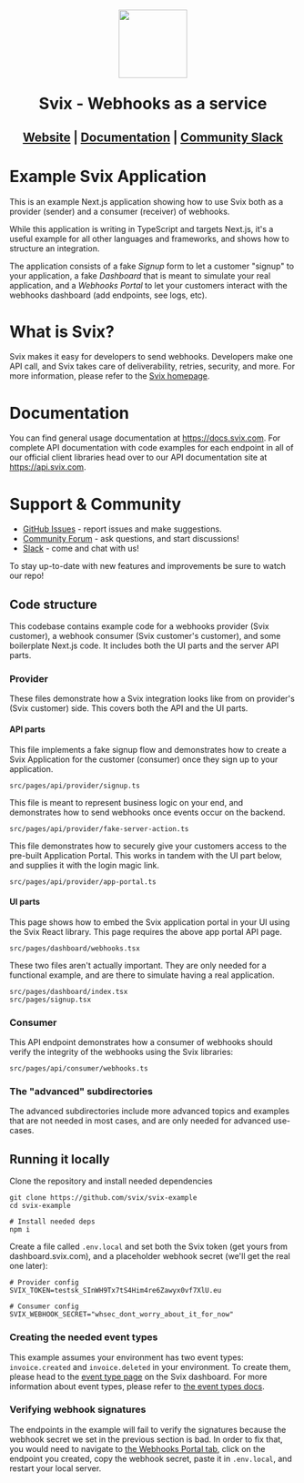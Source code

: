 <h1 align="center">
    <a style="text-decoration: none" href="https://www.svix.com">
      <img width="120" src="https://avatars.githubusercontent.com/u/80175132?s=200&v=4" />
      <p align="center">Svix - Webhooks as a service</p>
    </a>
</h1>
<h2 align="center">
  <a href="https://svix.com">Website</a> | <a href="https://docs.svix.com">Documentation</a> | <a href="https://svix.com/slack">Community Slack</a>
<h2>

# Example Svix Application

This is an example Next.js application showing how to use Svix both as a provider (sender) and a consumer (receiver) of webhooks.

While this application is writing in TypeScript and targets Next.js, it's a useful example for all other languages and frameworks, and shows how to structure an integration.

The application consists of a fake *Signup* form to let a customer "signup" to your application, a fake *Dashboard* that is meant to simulate your real application, and a *Webhooks Portal* to let your customers interact with the webhooks dashboard (add endpoints, see logs, etc).

# What is Svix?

Svix makes it easy for developers to send webhooks. Developers make one API call, and Svix takes care of deliverability, retries, security, and more. For more information, please refer to the [Svix homepage](https://www.svix.com).

# Documentation

You can find general usage documentation at <https://docs.svix.com>. For complete API documentation with code examples for each endpoint in all of our official client libraries head over to our API documentation site at <https://api.svix.com>.

# Support & Community

  - [GitHub Issues](https://github.com/svix/svix-webhooks/issues) - report issues and make suggestions.
  - [Community Forum](https://github.com/svix/svix-webhooks/discussions) - ask questions, and start discussions!
  - [Slack](https://www.svix.com/slack/) - come and chat with us!

To stay up-to-date with new features and improvements be sure to watch our repo!

## Code structure

This codebase contains example code for a webhooks provider (Svix customer), a webhook consumer (Svix customer's customer), and some boilerplate Next.js code. It includes both the UI parts and the server API parts.

### Provider

These files demonstrate how a Svix integration looks like from on provider's (Svix customer) side. This covers both the API and the UI parts.

#### API parts
This file implements a fake signup flow and demonstrates how to create a Svix Application for the customer (consumer) once they sign up to your application.
```
src/pages/api/provider/signup.ts
```

This file is meant to represent business logic on your end, and demonstrates how to send webhooks once events occur on the backend.
```
src/pages/api/provider/fake-server-action.ts
```

This file demonstrates how to securely give your customers access to the pre-built Application Portal. This works in tandem with the UI part below, and supplies it with the login magic link.
```
src/pages/api/provider/app-portal.ts
```

#### UI parts
This page shows how to embed the Svix application portal in your UI using the Svix React library. This page requires the above app portal API page.
```
src/pages/dashboard/webhooks.tsx
```

These two files aren't actually important. They are only needed for a functional example, and are there to simulate having a real application.
```
src/pages/dashboard/index.tsx
src/pages/signup.tsx
```

### Consumer
This API endpoint demonstrates how a consumer of webhooks should verify the integrity of the webhooks using the Svix libraries:
```
src/pages/api/consumer/webhooks.ts
```

### The "advanced" subdirectories
The advanced subdirectories include more advanced topics and examples that are not needed in most cases, and are only needed for advanced use-cases.

## Running it locally

Clone the repository and install needed dependencies
```
git clone https://github.com/svix/svix-example
cd svix-example

# Install needed deps
npm i
```

Create a file called `.env.local` and set both the Svix token (get yours from dashboard.svix.com), and a placeholder webhook secret (we'll get the real one later):

```
# Provider config
SVIX_TOKEN=testsk_SInWH9Tx7tS4Him4re6Zawyx0vf7XlU.eu

# Consumer config
SVIX_WEBHOOK_SECRET="whsec_dont_worry_about_it_for_now"
```

### Creating the needed event types

This example assumes your environment has two event types: `invoice.created` and `invoice.deleted` in your environment. To create them, please head to the [event type page](https://dashboard.svix.com/event-types) on the Svix dashboard. For more information about event types, please refer to [the event types docs](https://docs.svix.com/event-types).

### Verifying webhook signatures

The endpoints in the example will fail to verify the signatures because the webhook secret we set in the previous section is bad. In order to fix that, you would need to navigate to [the Webhooks Portal tab](http://localhost:3000/dashboard/webhooks), click on the endpoint you created, copy the webhook secret, paste it in `.env.local`, and restart your local server.
